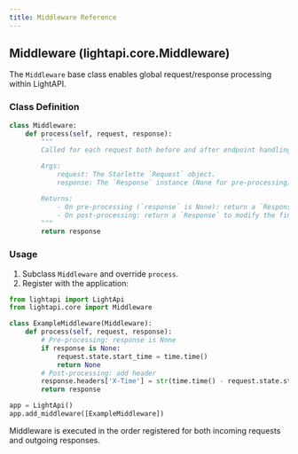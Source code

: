 ```yaml
---
title: Middleware Reference
---
```


## Middleware (lightapi.core.Middleware)

The `Middleware` base class enables global request/response processing within LightAPI.

### Class Definition

```python
class Middleware:
    def process(self, request, response):
        """
        Called for each request both before and after endpoint handling.

        Args:
            request: The Starlette `Request` object.
            response: The `Response` instance (None for pre-processing).

        Returns:
            - On pre-processing (`response` is None): return a `Response` to short-circuit handling, or None to continue.
            - On post-processing: return a `Response` to modify the final output.
        """
        return response
```

### Usage

1. Subclass `Middleware` and override `process`.
2. Register with the application:

```python
from lightapi import LightApi
from lightapi.core import Middleware

class ExampleMiddleware(Middleware):
    def process(self, request, response):
        # Pre-processing: response is None
        if response is None:
            request.state.start_time = time.time()
            return None
        # Post-processing: add header
        response.headers['X-Time'] = str(time.time() - request.state.start_time)
        return response

app = LightApi()
app.add_middleware([ExampleMiddleware])
```

Middleware is executed in the order registered for both incoming requests and outgoing responses.
